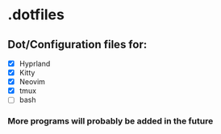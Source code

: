 # .dotfiles
## Dot/Configuration files for:

 - [x] Hyprland
 - [x] Kitty
 - [x] Neovim
 - [x] tmux
 - [ ] bash

### More programs will probably be added in the future
